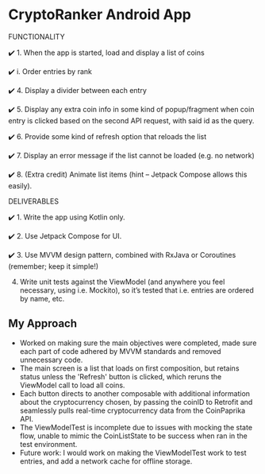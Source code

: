 # CryptoRanker Android App

FUNCTIONALITY

:heavy_check_mark: 1. When	the	app	is	started,	load	and	display	a	list	of	coins
   
   :heavy_check_mark: i. Order	entries	by	rank


:heavy_check_mark: 4. Display	a	divider	between	each	entry

:heavy_check_mark: 5. Display	any	extra	coin	info in	some	kind	of	popup/fragment	when coin entry	is	clicked	based	on	the	second	API	request,	with	said	id as	the	query.

:heavy_check_mark: 6. Provide	some	kind	of	refresh	option	that	reloads	the	list

:heavy_check_mark: 7. Display	an	error	message	if	the	list	cannot	be	loaded	(e.g.	no	network)

:heavy_check_mark: 8. (Extra	credit)	Animate	list	items	(hint	–	Jetpack	Compose	allows	this	easily).

DELIVERABLES

:heavy_check_mark: 1. Write	the	app	using	Kotlin	only.

:heavy_check_mark: 2. Use	Jetpack	Compose	for	UI.

:heavy_check_mark: 3. Use	MVVM	design	pattern,	combined	with	RxJava	or	Coroutines	(remember;	keep	it simple!)

4. Write	unit	tests	against	the	ViewModel	(and	anywhere	you	feel	necessary,	using	i.e.
   Mockito),	so	it’s	tested	that	i.e.	entries	are	ordered	by	name,	etc.

## My Approach
- Worked on making sure the main objectives were completed, made sure each part of code adhered by MVVM standards and removed unnecessary code.
- The main screen is a list that loads on first composition, but retains status unless the 'Refresh' button is clicked, which reruns the ViewModel call to load all coins.
- Each button directs to another composable with additional information about the cryptocurrency chosen, by passing the coinID to Retrofit and seamlessly pulls real-time cryptocurrency data from the CoinPaprika API.
- The ViewModelTest is incomplete due to issues with mocking the state flow, unable to mimic the CoinListState to be success when ran in the test environment.
- Future work: I would work on making the ViewModelTest work to test entries, and add a network cache for offline storage.
